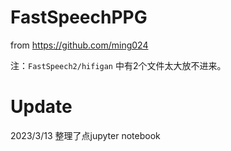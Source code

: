 # FastSpeechPPG

from https://github.com/ming024

注：`FastSpeech2/hifigan` 中有2个文件太大放不进来。

# Update
2023/3/13 整理了点jupyter notebook
